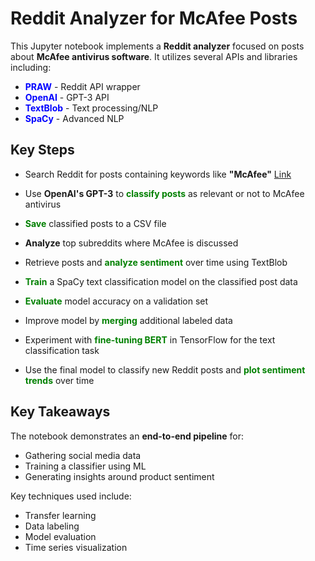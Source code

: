 <a id="top"></a>

# Reddit Analyzer for McAfee Posts

This Jupyter notebook implements a **Reddit analyzer** focused on posts about **McAfee antivirus software**. It utilizes several APIs and libraries including:

- <span style="color:blue">**PRAW**</span> - Reddit API wrapper 
- <span style="color:blue">**OpenAI**</span> - GPT-3 API
- <span style="color:blue">**TextBlob**</span> - Text processing/NLP
- <span style="color:blue">**SpaCy**</span> - Advanced NLP 

## Key Steps

- Search Reddit for posts containing keywords like **"McAfee"** [Link](#get-training-data)

- Use **OpenAI's GPT-3** to <span style="color:green">**classify posts**</span> as relevant or not to McAfee antivirus

- <span style="color:green">**Save**</span> classified posts to a CSV file

- **Analyze** top subreddits where McAfee is discussed 

- Retrieve posts and <span style="color:green">**analyze sentiment**</span> over time using TextBlob

- <span style="color:green">**Train**</span> a SpaCy text classification model on the classified post data

- <span style="color:green">**Evaluate**</span> model accuracy on a validation set

- Improve model by <span style="color:green">**merging**</span> additional labeled data

- Experiment with <span style="color:green">**fine-tuning BERT**</span> in TensorFlow for the text classification task

- Use the final model to classify new Reddit posts and <span style="color:green">**plot sentiment trends**</span> over time


## Key Takeaways

The notebook demonstrates an **end-to-end pipeline** for:

- Gathering social media data
- Training a classifier using ML 
- Generating insights around product sentiment

Key techniques used include:

- Transfer learning 
- Data labeling
- Model evaluation
- Time series visualization
